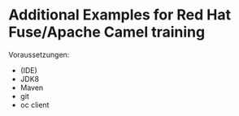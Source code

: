 # Additional Examples for Red Hat Fuse/Apache Camel training

Voraussetzungen:
- (IDE)
- JDK8
- Maven
- git
- oc client
